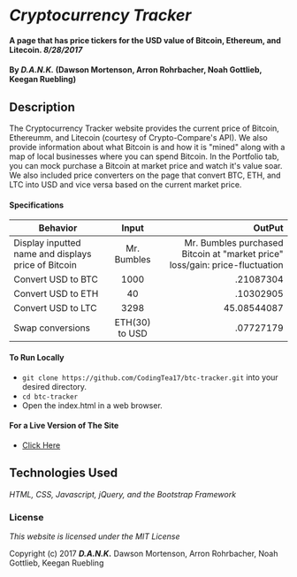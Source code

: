 # _Cryptocurrency Tracker_

####  A page that has price tickers for the USD value of Bitcoin, Ethereum, and Litecoin. _8/28/2017_

#### By _**D.A.N.K.**_ (Dawson Mortenson, Arron Rohrbacher, Noah Gottlieb, Keegan Ruebling)

## Description
The Cryptocurrency Tracker website provides the current price of Bitcoin, Ethereumm, and Litecoin (courtesy of Crypto-Compare's API). We also provide information about what Bitcoin is and how it is "mined" along with a map of local businesses where you can spend Bitcoin. In the Portfolio tab, you can mock purchase a Bitcoin at market price and watch it's value soar. We also included price converters on the page that convert BTC, ETH, and LTC into USD and vice versa based on the current market price.

#### Specifications
| Behavior                                                      |  Input   | OutPut |
| ------------------------------------------------------------- |:--------:| ------:|
| Display inputted name and displays price of Bitcoin           | Mr. Bumbles |  Mr. Bumbles  purchased Bitcoin at "market price" loss/gain: price-fluctuation|
| Convert USD to BTC  | 1000 | .21087304 |
| Convert USD to ETH | 40 | .10302905     |
| Convert USD to LTC | 3298 |  45.08544087 |
| Swap conversions | ETH(30) to USD |  .07727179 |

#### To Run Locally
* `git clone https://github.com/CodingTea17/btc-tracker.git` into your desired directory.
* `cd btc-tracker`
* Open the index.html in a web browser.

#### For a Live Version of The Site
* [Click Here](https://codingtea17.github.io/btc-tracker)

## Technologies Used

_HTML, CSS, Javascript, jQuery, and the Bootstrap Framework_

### License

*This website is licensed under the MIT License*

Copyright (c) 2017 **_D.A.N.K._** Dawson Mortenson, Arron Rohrbacher, Noah Gottlieb, Keegan Ruebling
